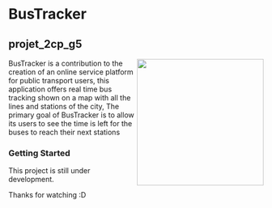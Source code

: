 # BusTracker
## projet_2cp_g5
<img align="right" src="https://cdn.2dimensions.com/flare_macbook.png" height="250">

BusTracker is a contribution to the creation of an online service platform for public transport users, this application offers real time bus tracking shown on a map with all the lines and stations of the city, The primary goal of BusTracker is to allow its users to see the time is left for the buses to reach their next stations

### Getting Started

This project is still under development.

Thanks for watching :D
